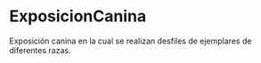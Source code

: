 # ExposicionCanina
Exposición canina  en la cual se realizan desfiles de ejemplares de diferentes razas.

